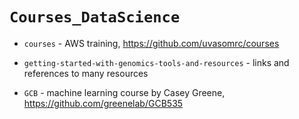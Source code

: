 # `Courses_DataScience`

- `courses` - AWS training, https://github.com/uvasomrc/courses

- `getting-started-with-genomics-tools-and-resources` - links and references to many resources

- `GCB` - machine learning course by Casey Greene, https://github.com/greenelab/GCB535

